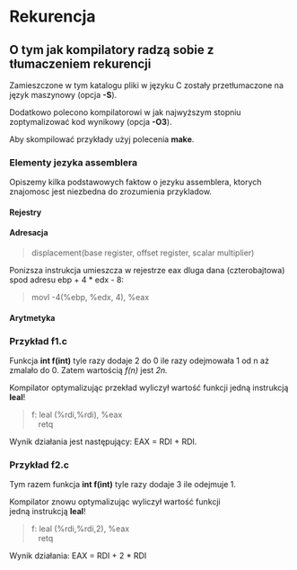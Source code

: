 # Rekurencja
## O tym jak kompilatory radzą sobie z tłumaczeniem rekurencji

Zamieszczone w tym katalogu pliki w języku C zostały przetłumaczone na język maszynowy (opcja **-S**). 

Dodatkowo polecono kompilatorowi w jak najwyższym stopniu zoptymalizować kod wynikowy (opcja **-O3**).

Aby skompilować przykłady użyj polecenia **make**.

### Elementy jezyka assemblera

Opiszemy kilka podstawowych faktow o jezyku assemblera, ktorych znajomosc jest niezbedna do zrozumienia przykladow.

#### Rejestry

#### Adresacja

> displacement(base register, offset register, scalar multiplier)


Ponizsza instrukcja umieszcza w rejestrze eax dluga dana (czterobajtowa) spod adresu ebp + 4 * edx - 8: 
>movl -4(%ebp, %edx, 4), %eax

#### Arytmetyka


### Przykład f1.c

Funkcja **int f(int)** tyle razy dodaje 2 do 0 ile razy odejmowała 1 od n aż zmalało do 0. Zatem wartością *f(n)* jest *2n.*

Kompilator optymalizując przekład wyliczył wartość funkcji jedną instrukcją **leal**!

> f: leal (%rdi,%rdi), %eax<br>
&nbsp;&nbsp;&nbsp;retq

Wynik działania jest następujący: EAX = RDI + RDI.

### Przykład f2.c

Tym razem funkcja **int f(int)** tyle razy dodaje 3 ile odejmuje 1.

Kompilator znowu optymalizując wyliczył wartość funkcji jedną instrukcją **leal**!

> f: leal (%rdi,%rdi,2), %eax<br>
&nbsp;&nbsp;&nbsp;retq

Wynik działania: EAX = RDI + 2 * RDI
